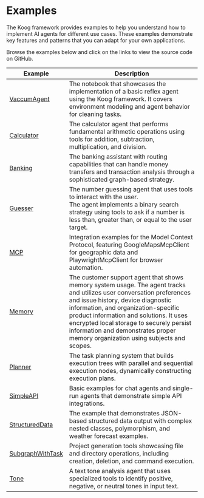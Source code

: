 # Examples

The Koog framework provides examples to help you understand how to implement AI agents for different use cases.
These examples demonstrate key features and patterns that you can adapt for your own applications.

Browse the examples below and click on the links to view the source code on GitHub.

| Example                                                                                                                          | Description                                                                                                                                                                                                                                                                                                                                                                  |
|----------------------------------------------------------------------------------------------------------------------------------|------------------------------------------------------------------------------------------------------------------------------------------------------------------------------------------------------------------------------------------------------------------------------------------------------------------------------------------------------------------------------|
| [VaccumAgent](https://github.com/JetBrains/koog/blob/develop/examples/notebooks/VaccumAgent.ipynb)                               | The notebook that showcases the implementation of a basic reflex agent using the Koog framework.  It covers environment modeling and agent behavior for cleaning tasks.                                                                                                                                                                                                                                                                            |
| [Calculator](https://github.com/JetBrains/koog/tree/main/examples/src/main/kotlin/ai/koog/agents/example/calculator)             | The calculator agent that performs fundamental arithmetic operations using tools for addition, subtraction, multiplication, and division.                                                                                                                                                                                                                                    |
| [Banking](https://github.com/JetBrains/koog/tree/main/examples/src/main/kotlin/ai/koog/agents/example/banking)                   | The banking assistant with routing capabilities that can handle money transfers and transaction analysis through a sophisticated graph-based strategy.                                                                                                                                                                                                                       |
| [Guesser](https://github.com/JetBrains/koog/tree/main/examples/src/main/kotlin/ai/koog/agents/example/guesser)                   | The number guessing agent that uses tools to interact with the user.<br/>The agent implements a binary search strategy using tools to ask if a number is less than, greater than, or equal to the user target.                                                                                                                                                               |
| [MCP](https://github.com/JetBrains/koog/tree/main/examples/src/main/kotlin/ai/koog/agents/example/mcp)                           | Integration examples for the Model Context Protocol, featuring GoogleMapsMcpClient for geographic data and PlaywrightMcpClient for browser automation.                                                                                                                                                                                                                       |
| [Memory](https://github.com/JetBrains/koog/tree/main/examples/src/main/kotlin/ai/koog/agents/example/memory)                     | The customer support agent that shows memory system usage. The agent tracks and utilizes user conversation preferences and issue history, device diagnostic information, and organization-specific product information and solutions. It uses encrypted local storage to securely persist information and demonstrates proper memory organization using subjects and scopes. |
| [Planner](https://github.com/JetBrains/koog/tree/main/examples/src/main/kotlin/ai/koog/agents/example/planner)                   | The task planning system that builds execution trees with parallel and sequential execution nodes, dynamically constructing execution plans.                                                                                                                                                                                                                                 |
| [SimpleAPI](https://github.com/JetBrains/koog/tree/main/examples/src/main/kotlin/ai/koog/agents/example/simpleapi)               | Basic examples for chat agents and single-run agents that demonstrate simple API integrations.                                                                                                                                                                                                                                                                               |
| [StructuredData](https://github.com/JetBrains/koog/tree/main/examples/src/main/kotlin/ai/koog/agents/example/structureddata)     | The example that demonstrates JSON-based structured data output with complex nested classes, polymorphism, and weather forecast examples.                                                                                                                                                                                                                                    |
| [SubgraphWithTask](https://github.com/JetBrains/koog/tree/main/examples/src/main/kotlin/ai/koog/agents/example/subgraphwithtask) | Project generation tools showcasing file and directory operations, including creation, deletion, and command execution.                                                                                                                                                                                                                                                      |
| [Tone](https://github.com/JetBrains/koog/tree/main/examples/src/main/kotlin/ai/koog/agents/example/tone)                         | A text tone analysis agent that uses specialized tools to identify positive, negative, or neutral tones in input text.                                                                                                                                                                                                                                                       |
